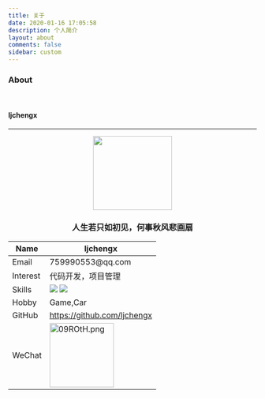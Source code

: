 ```yaml
---
title: 关于
date: 2020-01-16 17:05:58
description: 个人简介
layout: about
comments: false
sidebar: custom
---
```


### About

<br/>

#### ljchengx

***

<center><img src="https://s1.ax1x.com/2020/09/25/09g4UJ.jpg"  width="160" height="150" align="bottom" /></center>

<center><h3>人生若只如初见，何事秋风悲画扇</h3></center>
<table>
<thead>
<tr>
<th>Name</th>
<th>ljchengx</th>
</tr>
</thead>
<tbody>
<tr>
<td>Email</td>
<td>759990553@qq.com</td>
</tr>
<tr>
<td>Interest</td>
<td>代码开发，项目管理</td>
</tr>
<tr>
<td>Skills</td>
<td><img src="https://img.shields.io/static/v1?message=Android、、Java&color=66CCFC&style=plastic&logo=appveyor" /> <img src="https://img.shields.io/static/v1?message=项目管理&color=66CCFF&style=plastic&logo=appveyor" /></td>
</tr>
<tr>
<td>Hobby</td>
<td>Game,Car</td>
</tr>
<tr>
<td>GitHub</td>
<td><a href="https://github.com/ljchengx" target="_blank" rel="noopener">https://github.com/ljchengx</a></td>
</tr>
<tr>
<td>WeChat</td>
<td><a href="https://imgchr.com/i/09ROtH"><img  width="130" height="130"src="https://s1.ax1x.com/2020/09/25/09ROtH.png" alt="09ROtH.png" border="0" /></a></td>
</tr>
</tbody>
</table>

